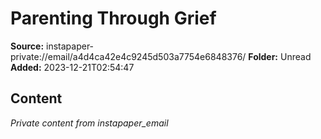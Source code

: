 # Parenting Through Grief

**Source:** instapaper-private://email/a4d4ca42e4c9245d503a7754e6848376/
**Folder:** Unread
**Added:** 2023-12-21T02:54:47




## Content
*Private content from instapaper_email*
